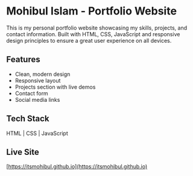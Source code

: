 # Mohibul Islam - Portfolio Website

This is my personal portfolio website showcasing my skills, projects, and contact information. Built with HTML, CSS, JavaScript and responsive design principles to ensure a great user experience on all devices.

## Features
- Clean, modern design
- Responsive layout
- Projects section with live demos
- Contact form
- Social media links

## Tech Stack
HTML | CSS | JavaScript 

## Live Site
[https://itsmohibul.github.io](https://itsmohibul.github.io)